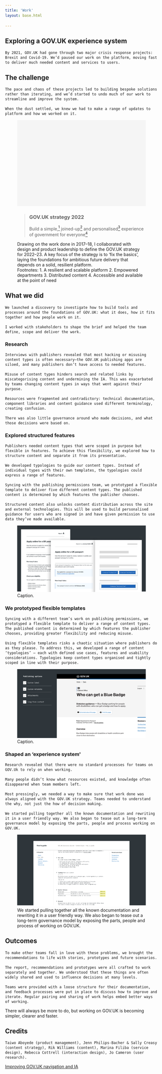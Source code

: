```yaml
---
title: 'Work'
layout: base.html

---
```


<!-- Section 1 The challenge -->

<section>
<div class="intro">
   <h1>Exploring a GOV.UK experience system</h1>
    
    By 2021, GOV.UK had gone through two major crisis response projects: Brexit and Covid-19. We’d paused our work on the platform, moving fast to deliver much needed content and services to users.  
</div> 
</section>

<section> 
<div class="grid">
  <div class="right">
   <h2>The challenge</h2>

    The pace and chaos of these projects led to building bespoke solutions rather than iterating, and we’d started to undo much of our work to streamline and improve the system.

    When the dust settled, we knew we had to make a range of updates to platform and how we worked on it. 
</div>
</div>

<figure class="grid">
<img  class="[ right ] [ small ]" src="/assets/images/placeholder.png" alt="doot doot">

  <div class="[ quote ] [ right ]">
    <blockquote><h3><span class="gov-logo">GOV.UK</span> strategy 2022</h3>
    Build a <span id="simple">simple,<a href="#fn1"><sup id="one">1</sup></span></a><span id="joined-up"> joined-up<a href="#fn2"><sup>2</sup></span></a>  and <span id="personalised">personalised<a href="#fn3"><sup id="three">3</sup></a></span> experience of government <span id="everyone"> for  everyone<a href="#fn4"><sup>4</sup></a></span>
    
  </blockquote>
  </div>

  <figcaption class="right">
      Drawing on the work done in 2017–18, I collaborated with design and product leadership to define the GOV.UK strategy for 2022–23. A key focus of the strategy is to ‘fix the basics’, laying the foundations for ambitious future delivery that depends on a solid, resilient platform.
    <div class="footnotes">
    Footnotes:
        <fn id=fn1>1. A resilient and scalable platform</fn>
        <fn id=fn2>2. Empowered departments</fn>
        <fn id=fn3>3. Distributed content</fn>
        <fn id=fn4>4. Accessible and available at the point of need</fn>
    </div>   
  </figcaption>
</figure>

<div class="grid">
  <div class="right">
   <h2>What we did</h2>

    We launched a discovery to investigate how to build tools and processes around the foundations of GOV.UK: what it does, how it fits together and how people work on it.

    I worked with stakeholders to shape the brief and helped the team define, scope and deliver the work.
 </div>
 </div>

  <div class="grid">
  <div class="right">
    <h3>Research</h3>

    Interviews with publishers revealed that most hacking or misusing content types is often necessary—the GOV.UK publishing apps are siloed, and many publishers don’t have access to needed features. 

    Misuse of content types hinders search and related links by miscategorising content and undermining the IA. This was exacerbated by teams changing content types in ways that went against their purpose. 

    Resources were fragmented and contradictory: technical documentation, component libraries and content guidance used different terminology, creating confusion. 

    There was also little governance around who made decisions, and what those decisions were based on.
</div>
</div>

<div class="grid">
<div class="right">
  <h3>Explored structured features</h3>

    Publishers needed content types that were scoped in purpose but flexible in features. To achieve this flexibility, we explored how to structure content and separate it from its presentation. 

    We developed typologies to guide our content types. Instead of individual types with their own templates, the typologies could express a range of features.

    Syncing with the publishing permissions team, we prototyped a flexible template to deliver five different content types. The published content is determined by which features the publisher chooses.

    Structured content also unlocks content distribution across the site and external technologies. This will be used to build personalised guidance for users who are signed in and have given permission to use data they’ve made available. 
</div>
</div>

<figure class="grid">
   <img  class="[ middle ]" src="/assets/images/personalised-guide.png"
    alt="doot doot"> 
   <figcaption class="[ right ]
   ">Caption.</figcaption>
  </figure>

<div class="grid">
<div class="right">
  <h3>We prototyped flexible templates</h3>

    Syncing with a different team’s work on publishing permissions, we prototyped a flexible template to deliver a range of content types. The published content is determined by which features the publisher chooses, providing greater flexibility and reducing misuse. 

    Using flexible templates risks a chaotic situation where publishers do as they please. To address this, we developed a range of content ‘typologies’ — each with defined use cases, features and usability considerations. Typologies keep content types organised and tightly scoped in line with their purpose.
</div>
</div>

<figure class="grid">
   <img  class="[ right ] [ ]" src="/assets/images/template.png"
    alt="doot doot"> 
   <figcaption class="right">Caption.</figcaption>
  </figure>

<div class="grid">  
<div class="right">
  <h3>Shaped an ‘experience system'</h3>

    Research revealed that there were no standard processes for teams on GOV.Uk to rely on when working. 

    Many people didn’t know what resources existed, and knowledge often disappeared when team members left.   

    Most pressingly, we needed a way to make sure that work done was always aligned with the GOV.UK strategy. Teams needed to understand the why, not just the how of decision making.

    We started pulling together all the known documentation and rewriting it in a user friendly way. We also began to tease out a long-term governance model by exposing the parts, people and process working on GOV.UK.
</div>
</div>

<figure class="grid">
   <img  class="[ middle ] [  ]" src="/assets/images/documentation.png"
    alt="doot doot"> 
   <figcaption class="right">We started pulling together all the known documentation and rewriting it in a user friendly way. We also began to tease out a long-term governance model by exposing the parts, people and process of working on GOV.UK.</figcaption>
  </figure>
</section>

<section>
<div class="grid">
<div class="right">
  <h2>Outcomes</h2>

    To make other teams fall in love with these problems, we brought the recommendations to life with stories, prototypes and future scenarios.

    The report, recommendations and prototypes were all crafted to work separately and together. We understood that these things are often widely shared and used to influence decisions at many levels. 

    Teams were provided with a loose structure for their documentation, and feedback processes were put in place to discuss how to improve and iterate. Regular pairing and sharing of work helps embed better ways of working.
</div>
</div>


  <div class="outro">
   
   There will always be more to do, but working on GOV.UK is becoming simpler, clearer and faster.
  </div>
</section>

<section>
<div class="grid">
<div class="right">
<div class="credits">
  <h2>Credits</h2>
 
    Taiwo Aboyede (product management), Jenn Philips-Bacher & Sally Creasy (content strategy), Rik Williams (content), Marina Filiba (service design), Rebecca Cottrell (interaction design), Jo Cameron (user research).
  </div>
  </div> 
</section>


<div class="[ grid ] [ pagination ]">
  <div class="right">
    <div class="prev">
      <a href="/taxonomy">Improving GOV.UK navigation and IA</a>
    </div>
  </div>
</div>
